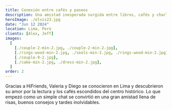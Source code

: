 ```yaml
---
title: Conexión entre cafés y paseos
description: Una amistad inesperada surgida entre libros, cafés y charlas al atardecer en la ciudad de Lima.
heroImage: ./elvis23.jpg
date: "Jun 12 2024"
location: Lima, Perú
clients: [Alex, Jeff]
images:
  [
    [./couple-2-min-2.jpg, ./couple-2-min-2.jpg],
    [./rings-wood-min-2.jpg, ./seals-min-2.jpg, ./rings-wood-min-2.jpg],
    [./couple-9-2.jpg],
    [./cake-min-2.jpg, ./dress-min-2.jpg],
  ]
order: 2
---
```


Gracias a HiFriends, Valeria y Diego se conocieron en Lima y descubrieron su amor por la lectura y los cafés escondidos del centro histórico. Lo que empezó como un simple chat se convirtió en una gran amistad llena de risas, buenos consejos y tardes inolvidables.
